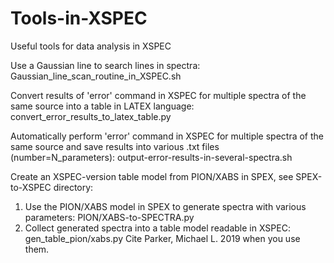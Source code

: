 # Tools-in-XSPEC
Useful tools for data analysis in XSPEC

Use a Gaussian line to search lines in spectra:
Gaussian_line_scan_routine_in_XSPEC.sh

Convert results of 'error' command in XSPEC for multiple spectra of the same source into a table in LATEX language:
convert_error_results_to_latex_table.py

Automatically perform 'error' command in XSPEC for multiple spectra of the same source and save results into various .txt files (number=N_parameters): 
output-error-results-in-several-spectra.sh

Create an XSPEC-version table model from PION/XABS in SPEX, see SPEX-to-XSPEC directory:
1. Use the PION/XABS model in SPEX to generate spectra with various parameters:
PION/XABS-to-SPECTRA.py
2. Collect generated spectra into a table model readable in XSPEC:
gen_table_pion/xabs.py
Cite Parker, Michael L. 2019 when you use them.
